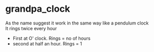 # grandpa_clock
As the name suggest it work in the same way like a pendulum clock<br>
It rings twice every hour
  * First at O' clock. Rings = no of hours
  * second at half an hour. Rings = 1
